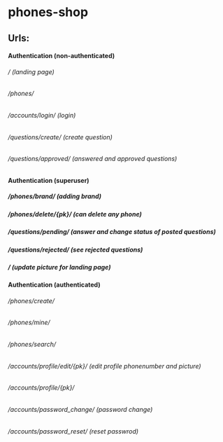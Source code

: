 # phones-shop

## Urls:

#### Authentication (non-authenticated)

###### /     (landing page)
###### /phones/
###### /accounts/login/ (login)
###### /questions/create/ (create question)
###### /questions/approved/  (answered and approved questions)

#### Authentication (superuser)

##### /phones/brand/       (adding brand)
##### /phones/delete/{pk}/   (can delete any phone)
##### /questions/pending/    (answer and change status of posted questions)
##### /questions/rejected/    (see rejected questions)
##### /                       (update picture for landing page)

#### Authentication (authenticated)

###### /phones/create/
###### /phones/mine/
###### /phones/search/
###### /accounts/profile/edit/{pk}/ (edit profile phonenumber and picture)
###### /accounts/profile/{pk}/  
###### /accounts/password_change/  (password change)
###### /accounts/password_reset/   (reset passwrod)


